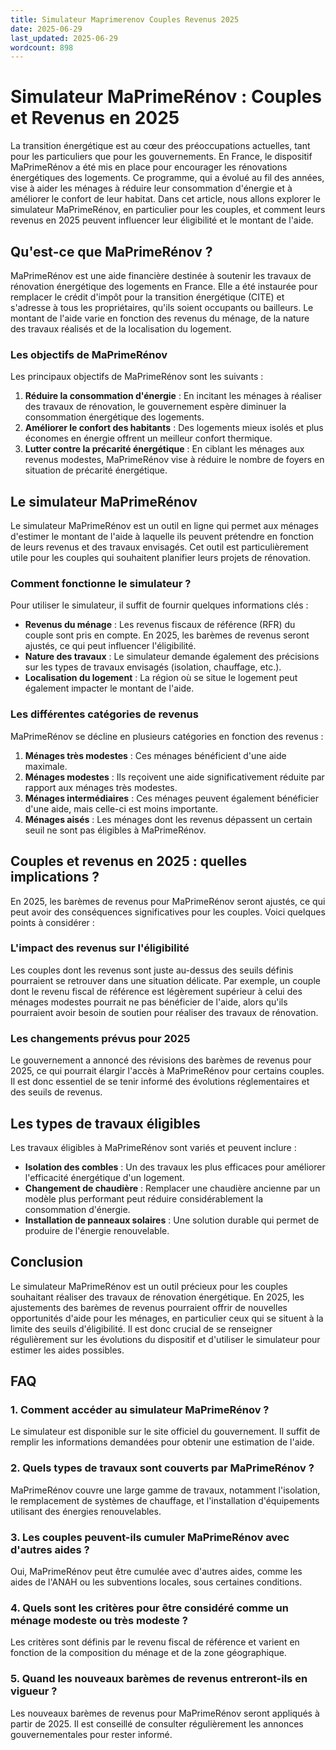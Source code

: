 ```yaml
---
title: Simulateur Maprimerenov Couples Revenus 2025
date: 2025-06-29
last_updated: 2025-06-29
wordcount: 898
---
```


# Simulateur MaPrimeRénov : Couples et Revenus en 2025

La transition énergétique est au cœur des préoccupations actuelles, tant pour les particuliers que pour les gouvernements. En France, le dispositif MaPrimeRénov a été mis en place pour encourager les rénovations énergétiques des logements. Ce programme, qui a évolué au fil des années, vise à aider les ménages à réduire leur consommation d'énergie et à améliorer le confort de leur habitat. Dans cet article, nous allons explorer le simulateur MaPrimeRénov, en particulier pour les couples, et comment leurs revenus en 2025 peuvent influencer leur éligibilité et le montant de l'aide.

## Qu'est-ce que MaPrimeRénov ?

MaPrimeRénov est une aide financière destinée à soutenir les travaux de rénovation énergétique des logements en France. Elle a été instaurée pour remplacer le crédit d'impôt pour la transition énergétique (CITE) et s'adresse à tous les propriétaires, qu'ils soient occupants ou bailleurs. Le montant de l'aide varie en fonction des revenus du ménage, de la nature des travaux réalisés et de la localisation du logement.

### Les objectifs de MaPrimeRénov

Les principaux objectifs de MaPrimeRénov sont les suivants :

1. **Réduire la consommation d'énergie** : En incitant les ménages à réaliser des travaux de rénovation, le gouvernement espère diminuer la consommation énergétique des logements.
2. **Améliorer le confort des habitants** : Des logements mieux isolés et plus économes en énergie offrent un meilleur confort thermique.
3. **Lutter contre la précarité énergétique** : En ciblant les ménages aux revenus modestes, MaPrimeRénov vise à réduire le nombre de foyers en situation de précarité énergétique.

## Le simulateur MaPrimeRénov

Le simulateur MaPrimeRénov est un outil en ligne qui permet aux ménages d'estimer le montant de l'aide à laquelle ils peuvent prétendre en fonction de leurs revenus et des travaux envisagés. Cet outil est particulièrement utile pour les couples qui souhaitent planifier leurs projets de rénovation.

### Comment fonctionne le simulateur ?

Pour utiliser le simulateur, il suffit de fournir quelques informations clés :

- **Revenus du ménage** : Les revenus fiscaux de référence (RFR) du couple sont pris en compte. En 2025, les barèmes de revenus seront ajustés, ce qui peut influencer l'éligibilité.
- **Nature des travaux** : Le simulateur demande également des précisions sur les types de travaux envisagés (isolation, chauffage, etc.).
- **Localisation du logement** : La région où se situe le logement peut également impacter le montant de l'aide.

### Les différentes catégories de revenus

MaPrimeRénov se décline en plusieurs catégories en fonction des revenus :

1. **Ménages très modestes** : Ces ménages bénéficient d'une aide maximale.
2. **Ménages modestes** : Ils reçoivent une aide significativement réduite par rapport aux ménages très modestes.
3. **Ménages intermédiaires** : Ces ménages peuvent également bénéficier d'une aide, mais celle-ci est moins importante.
4. **Ménages aisés** : Les ménages dont les revenus dépassent un certain seuil ne sont pas éligibles à MaPrimeRénov.

## Couples et revenus en 2025 : quelles implications ?

En 2025, les barèmes de revenus pour MaPrimeRénov seront ajustés, ce qui peut avoir des conséquences significatives pour les couples. Voici quelques points à considérer :

### L'impact des revenus sur l'éligibilité

Les couples dont les revenus sont juste au-dessus des seuils définis pourraient se retrouver dans une situation délicate. Par exemple, un couple dont le revenu fiscal de référence est légèrement supérieur à celui des ménages modestes pourrait ne pas bénéficier de l'aide, alors qu'ils pourraient avoir besoin de soutien pour réaliser des travaux de rénovation.

### Les changements prévus pour 2025

Le gouvernement a annoncé des révisions des barèmes de revenus pour 2025, ce qui pourrait élargir l'accès à MaPrimeRénov pour certains couples. Il est donc essentiel de se tenir informé des évolutions réglementaires et des seuils de revenus.

## Les types de travaux éligibles

Les travaux éligibles à MaPrimeRénov sont variés et peuvent inclure :

- **Isolation des combles** : Un des travaux les plus efficaces pour améliorer l'efficacité énergétique d'un logement.
- **Changement de chaudière** : Remplacer une chaudière ancienne par un modèle plus performant peut réduire considérablement la consommation d'énergie.
- **Installation de panneaux solaires** : Une solution durable qui permet de produire de l'énergie renouvelable.

## Conclusion

Le simulateur MaPrimeRénov est un outil précieux pour les couples souhaitant réaliser des travaux de rénovation énergétique. En 2025, les ajustements des barèmes de revenus pourraient offrir de nouvelles opportunités d'aide pour les ménages, en particulier ceux qui se situent à la limite des seuils d'éligibilité. Il est donc crucial de se renseigner régulièrement sur les évolutions du dispositif et d'utiliser le simulateur pour estimer les aides possibles.

## FAQ

### 1. Comment accéder au simulateur MaPrimeRénov ?

Le simulateur est disponible sur le site officiel du gouvernement. Il suffit de remplir les informations demandées pour obtenir une estimation de l'aide.

### 2. Quels types de travaux sont couverts par MaPrimeRénov ?

MaPrimeRénov couvre une large gamme de travaux, notamment l'isolation, le remplacement de systèmes de chauffage, et l'installation d'équipements utilisant des énergies renouvelables.

### 3. Les couples peuvent-ils cumuler MaPrimeRénov avec d'autres aides ?

Oui, MaPrimeRénov peut être cumulée avec d'autres aides, comme les aides de l'ANAH ou les subventions locales, sous certaines conditions.

### 4. Quels sont les critères pour être considéré comme un ménage modeste ou très modeste ?

Les critères sont définis par le revenu fiscal de référence et varient en fonction de la composition du ménage et de la zone géographique.

### 5. Quand les nouveaux barèmes de revenus entreront-ils en vigueur ?

Les nouveaux barèmes de revenus pour MaPrimeRénov seront appliqués à partir de 2025. Il est conseillé de consulter régulièrement les annonces gouvernementales pour rester informé.